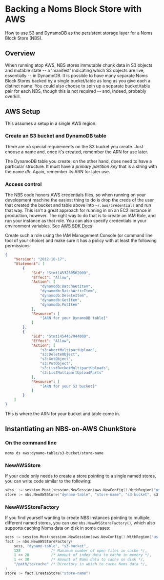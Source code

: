 # Backing a Noms Block Store with AWS

How to use S3 and DynamoDB as the persistent storage layer for a Noms Block Store (NBS).

## Overview

When running atop AWS, NBS stores immutable chunk data in S3 objects and mutable state -- a 'manifest' indicating which S3 objects are live, essentially -- in DynamoDB. It is possible to have many separate Noms Block Stores backed by a single bucket/table as long as you give each a distinct name. You could also choose to spin up a separate bucket/table pair for each NBS, though this is not required -- and, indeed, probably overkill.

## AWS Setup

This assumes a setup in a single AWS region.

### Create an S3 bucket and DynamoDB table

There are no special requirements on the S3 bucket you create. Just choose a name and, once it's created, remember the ARN for use later.

The DynamoDB table you create, on the other hand, does need to have a particular structure. It must have a *primary partition key* that is a *string* with the name *db*. Again, remember its ARN for later use.

### Access control

The NBS code honors AWS credentials files, so when running on your development machine the easiest thing to do is drop the creds of the user that created the bucket and table above into `~/.aws/credentials` and run that way. This isn't a great approach for running in on an EC2 instance in production, however. The right way to do that is to create an IAM Role, and run your instance as that role. You can also specify credentials in your environment variables. See [AWS SDK Docs](https://github.com/aws/aws-sdk-go#configuring-credentials)

Create such a role using the IAM Management Console (or command line tool of your choice) and make sure it has a policy with at least the following permissions:

```json
{
    "Version": "2012-10-17",
    "Statement": [
        {
            "Sid": "Stmt1453230562000",
            "Effect": "Allow",
            "Action": [
                "dynamodb:BatchGetItem",
                "dynamodb:BatchWriteItem",
                "dynamodb:DeleteItem",
                "dynamodb:GetItem",
                "dynamodb:PutItem"
            ],
            "Resource": [
                "[ARN for your DynamoDB table]"
            ]
        },
        {
            "Sid": "Stmt1454457944000",
            "Effect": "Allow",
            "Action": [
				"s3:AbortMultipartUpload",
				"s3:DeleteObject",
                "s3:GetObject",
                "s3:PutObject",
                "s3:ListBucketMultipartUploads",
                "s3:ListMultipartUploadParts"
            ],
            "Resource": [
                "[ARN for your S3 bucket]"
            ]
        }
    ]
}
```

This is where the ARN for your bucket and table come in.

## Instantiating an NBS-on-AWS ChunkStore

### On the command line

```shell
noms ds aws:dynamo-table/s3-bucket/store-name
```

### NewAWSStore

If your code only needs to create a store pointing to a single named stores, you can write code similar to the following:

```go
sess  := session.Must(session.NewSession(aws.NewConfig().WithRegion("us-west-2")))
store := nbs.NewAWSStore("dynamo-table", "store-name", "s3-bucket", s3.New(sess), dynamodb.New(sess), 1<<28))
```

### NewAWSStoreFactory

If you find yourself wanting to create NBS instances pointing to multiple, different named stores, you can use `nbs.NewAWSStoreFactory()`, which also supports caching Noms data on disk in some cases:

```go
sess := session.Must(session.NewSession(aws.NewConfig().WithRegion("us-west-2")))
fact := nbs.NewAWSStoreFactory(
    sess, "dynamo-table", "s3-bucket",
    128              /* Maximum number of open files in cache */,
    1 << 28          /* Amount of index data to cache in memory */,
    1 << 30          /* Amount of Noms data to cache on disk */,
    "/path/to/cache" /* Directory in which to cache Noms data */,
)
store := fact.CreateStore("store-name")
```

